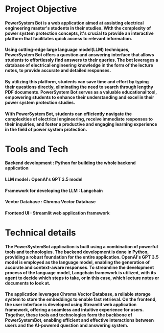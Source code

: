 # Project Objective
#### PowerSystem Bot is a web application aimed at assisting electrical engineering master's students in their studies. With the complexity of power system protection concepts, it's crucial to provide an interactive platform that facilitates quick access to relevant information.

#### Using cutting-edge large language model(LLM) techniques, PowerSystem Bot offers a question and answering interface that allows students to effortlessly find answers to their queries. The bot leverages a database of electrical engineering knowledge in the form of the lecture notes, to provide accurate and detailed responses.

#### By utilizing this platform, students can save time and effort by typing their questions directly, eliminating the need to search through lengthy PDF documents. PowerSystem Bot serves as a valuable educational tool, empowering students to enhance their understanding and excel in their power system protection studies.

#### With PowerSystem Bot, students can efficiently navigate the complexities of electrical engineering, receive immediate responses to their inquiries, and foster a productive and engaging learning experience in the field of power system protection.

# Tools and Tech
#### Backend development : Python for building the whole backend application
#### LLM model :  OpenAI's GPT 3.5 model
#### Framework for developing the LLM : Langchain
#### Vector Database : Chroma Vector Database
#### Frontend UI : Streamlit web application framework

# Technical details

#### The PowerSystemBot application is built using a combination of powerful tools and technologies. The backend development is done in Python, providing a robust foundation for the entire application. OpenAI's GPT 3.5 model is employed as the language model, enabling the generation of accurate and context-aware responses. To streamline the development process of the language model, Langchain framework is utilized, with its agent to decide which steps to take, or in this case, which lecture notes or documents to look at. 
#### The application leverages Chroma Vector Database, a reliable storage system to store the embeddings to enable fast retrieval. On the frontend, the user interface is developed using Streamlit web application framework, offering a seamless and intuitive experience for users. Together, these tools and technologies form the backbone of PowerSystemBot, enabling efficient and effective interactions between users and the AI-powered question and answering system.
